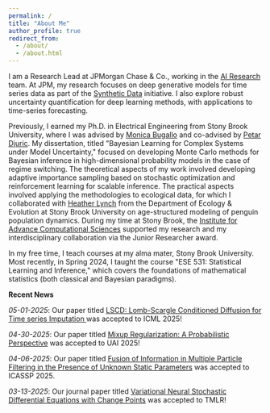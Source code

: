 ```yaml
---
permalink: /
title: "About Me"
author_profile: true
redirect_from: 
  - /about/
  - /about.html
---
```



I am a Research Lead at JPMorgan Chase & Co., working in the [AI Research](https://www.jpmorgan.com/technology/artificial-intelligence) 
team. At JPM, my research focuses on deep generative models for time series data as part of the [Synthetic Data](https://www.jpmorgan.com/technology/artificial-intelligence/initiatives/synthetic-data)
initiative. I also explore robust uncertainty quantification for deep learning methods, with applications to time-series 
forecasting. 

Previously, I earned my Ph.D. in Electrical Engineering from Stony Brook University, where I was advised by 
[Monica Bugallo](https://www.ece.stonybrook.edu/~monica/Welcome.html) and co-advised by [Petar Djuric](https://sites.google.com/stonybrook.edu/petardjuric/home). 
My dissertation, titled "Bayesian Learning for Complex Systems under Model Uncertainty," 
focused on developing Monte Carlo methods for Bayesian inference in high-dimensional 
probability models in the case of regime switching. The theoretical aspects of my work involved developing adaptive importance 
sampling based on stochastic optimization and reinforcement learning for scalable 
inference. The practical aspects involved applying the methodologies to ecological data, for which I collaborated with 
[Heather Lynch](https://www.lynchlab.com/) from the Department of Ecology & Evolution at Stony Brook University on age-structured modeling of 
penguin population dynamics. During my time at Stony Brook, the [Institute for Advance Computational Sciences](https://www.stonybrook.edu/iacs/) 
supported my research and my interdisciplinary collaboration via the Junior Researcher award.

In my free time, I teach courses at my alma mater, Stony Brook University. Most recently, in Spring 2024, I taught the
course "ESE 531: Statistical Learning and Inference," which covers the foundations of mathematical statistics 
(both classical and Bayesian paradigms).


**Recent News**

*05-01-2025*: Our paper titled [LSCD: Lomb-Scargle Conditioned Diffusion for Time series Imputation
](https://www.arxiv.org/pdf/2506.17039) was accepted to ICML 2025! 

*04-30-2025*: Our paper titled [Mixup Regularization: A Probabilistic Perspective](https://arxiv.org/pdf/2502.13825)
was accepted to UAI 2025!

*04-06-2025*: Our paper titled [Fusion of Information in Multiple Particle Filtering in the Presence of 
Unknown Static Parameters](http://yellaham.github.io/files/2025-04-06-pf_fusion_parameters.pdf) was accepted to 
ICASSP 2025. 

*03-13-2025*: Our journal paper titled 
[Variational Neural Stochastic Differential Equations with Change Points](https://openreview.net/pdf?id=GEilvtsFNV)
was accepted to TMLR!